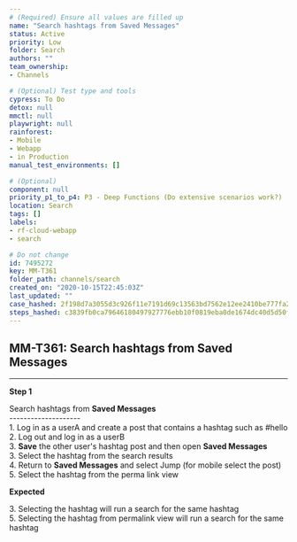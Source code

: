 ```yaml
---
# (Required) Ensure all values are filled up
name: "Search hashtags from Saved Messages"
status: Active
priority: Low
folder: Search
authors: ""
team_ownership: 
- Channels

# (Optional) Test type and tools
cypress: To Do
detox: null
mmctl: null
playwright: null
rainforest: 
- Mobile
- Webapp
- in Production
manual_test_environments: []

# (Optional)
component: null
priority_p1_to_p4: P3 - Deep Functions (Do extensive scenarios work?)
location: Search
tags: []
labels: 
- rf-cloud-webapp
- search

# Do not change
id: 7495272
key: MM-T361
folder_path: channels/search
created_on: "2020-10-15T22:45:03Z"
last_updated: ""
case_hashed: 2f198d7a3055d3c926f11e7191d69c13563bd7562e12ee2410be777fa2bed725e4668047b14580c3aa645de7962508b3
steps_hashed: c3839fb0ca79646180497927776ebb10f0819eba0de1674dc40d5d50fa6fbc03f3750ee7a8e4ace50fe8d4701028fa85
---
```


## MM-T361: Search hashtags from Saved Messages

---

**Step 1**

Search hashtags from **Saved Messages**\
\--------------------\
1\. Log in as a userA and create a post that contains a hashtag such as #hello\
2\. Log out and log in as a userB\
3\. **Save** the other user's hashtag post and then open **Saved Messages**\
3\. Select the hashtag from the search results\
4\. Return to **Saved Messages** and select Jump (for mobile select the post)\
5\. Select the hashtag from the perma link view

**Expected**

3\. Selecting the hashtag will run a search for the same hashtag\
5\. Selecting the hashtag from permalink view will run a search for the same hashtag
